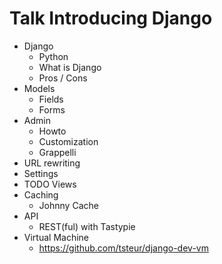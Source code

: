 Talk Introducing Django
===============

* Django
  * Python
  * What is Django
  * Pros / Cons
* Models
  * Fields
  * Forms
* Admin
  * Howto
  * Customization
  * Grappelli
* URL rewriting
* Settings
* TODO Views
* Caching
  * Johnny Cache
* API 
  * REST(ful) with Tastypie
* Virtual Machine
  * https://github.com/tsteur/django-dev-vm